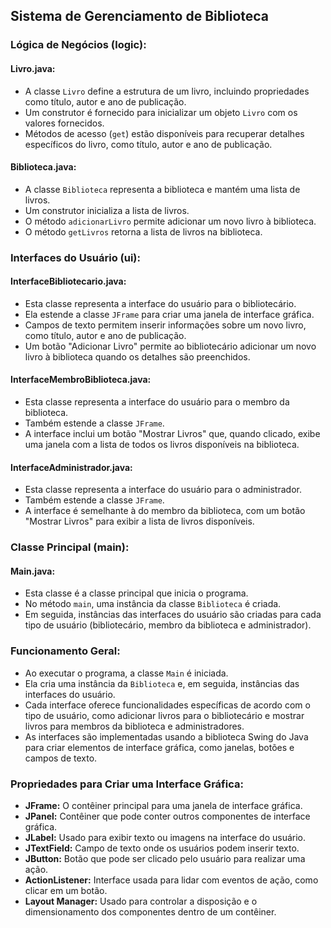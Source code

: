 ## Sistema de Gerenciamento de Biblioteca

### Lógica de Negócios (logic):

#### Livro.java:

- A classe `Livro` define a estrutura de um livro, incluindo propriedades como título, autor e ano de publicação.
- Um construtor é fornecido para inicializar um objeto `Livro` com os valores fornecidos.
- Métodos de acesso (`get`) estão disponíveis para recuperar detalhes específicos do livro, como título, autor e ano de publicação.

#### Biblioteca.java:

- A classe `Biblioteca` representa a biblioteca e mantém uma lista de livros.
- Um construtor inicializa a lista de livros.
- O método `adicionarLivro` permite adicionar um novo livro à biblioteca.
- O método `getLivros` retorna a lista de livros na biblioteca.

### Interfaces do Usuário (ui):

#### InterfaceBibliotecario.java:

- Esta classe representa a interface do usuário para o bibliotecário.
- Ela estende a classe `JFrame` para criar uma janela de interface gráfica.
- Campos de texto permitem inserir informações sobre um novo livro, como título, autor e ano de publicação.
- Um botão "Adicionar Livro" permite ao bibliotecário adicionar um novo livro à biblioteca quando os detalhes são preenchidos.

#### InterfaceMembroBiblioteca.java:

- Esta classe representa a interface do usuário para o membro da biblioteca.
- Também estende a classe `JFrame`.
- A interface inclui um botão "Mostrar Livros" que, quando clicado, exibe uma janela com a lista de todos os livros disponíveis na biblioteca.

#### InterfaceAdministrador.java:

- Esta classe representa a interface do usuário para o administrador.
- Também estende a classe `JFrame`.
- A interface é semelhante à do membro da biblioteca, com um botão "Mostrar Livros" para exibir a lista de livros disponíveis.

### Classe Principal (main):

#### Main.java:

- Esta classe é a classe principal que inicia o programa.
- No método `main`, uma instância da classe `Biblioteca` é criada.
- Em seguida, instâncias das interfaces do usuário são criadas para cada tipo de usuário (bibliotecário, membro da biblioteca e administrador).

### Funcionamento Geral:

- Ao executar o programa, a classe `Main` é iniciada.
- Ela cria uma instância da `Biblioteca` e, em seguida, instâncias das interfaces do usuário.
- Cada interface oferece funcionalidades específicas de acordo com o tipo de usuário, como adicionar livros para o bibliotecário e mostrar livros para membros da biblioteca e administradores.
- As interfaces são implementadas usando a biblioteca Swing do Java para criar elementos de interface gráfica, como janelas, botões e campos de texto.

### Propriedades para Criar uma Interface Gráfica:

- **JFrame:** O contêiner principal para uma janela de interface gráfica.
- **JPanel:** Contêiner que pode conter outros componentes de interface gráfica.
- **JLabel:** Usado para exibir texto ou imagens na interface do usuário.
- **JTextField:** Campo de texto onde os usuários podem inserir texto.
- **JButton:** Botão que pode ser clicado pelo usuário para realizar uma ação.
- **ActionListener:** Interface usada para lidar com eventos de ação, como clicar em um botão.
- **Layout Manager:** Usado para controlar a disposição e o dimensionamento dos componentes dentro de um contêiner.
